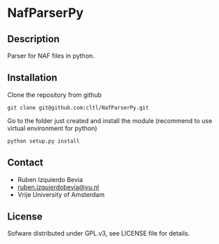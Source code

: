 NafParserPy
==========

Description
----------
Parser for NAF files in python.

Installation
-----------
Clone the repository from github

````shell
git clone git@github.com:cltl/NafParserPy.git
````

Go to the folder just created and install the module (recommend to use virtual environment for python)

````shell
python setup.py install
````

Contact
------

* Ruben Izquierdo Bevia
* ruben.izquierdobevia@vu.nl
* Vrije University of Amsterdam

License
------
Sofware distributed under GPL.v3, see LICENSE file for details.